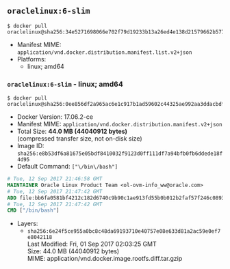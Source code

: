 ## `oraclelinux:6-slim`

```console
$ docker pull oraclelinux@sha256:34e5271698066e702f79d19233b13a26ed4e138d21579662b577ec1cb129a30e
```

-	Manifest MIME: `application/vnd.docker.distribution.manifest.list.v2+json`
-	Platforms:
	-	linux; amd64

### `oraclelinux:6-slim` - linux; amd64

```console
$ docker pull oraclelinux@sha256:0ee856df2a965ac6e1c917b1ad59602c44325ae992aa3ddacbdf2660abe67507
```

-	Docker Version: 17.06.2-ce
-	Manifest MIME: `application/vnd.docker.distribution.manifest.v2+json`
-	Total Size: **44.0 MB (44040912 bytes)**  
	(compressed transfer size, not on-disk size)
-	Image ID: `sha256:e8b53df6a81675e05bdf8410032f9123d0ff111df7a94bfb0fb6ddede18f4d95`
-	Default Command: `["\/bin\/bash"]`

```dockerfile
# Tue, 12 Sep 2017 21:46:58 GMT
MAINTAINER Oracle Linux Product Team <ol-ovm-info_ww@oracle.com>
# Tue, 12 Sep 2017 21:47:42 GMT
ADD file:bb6fa0581bf4212c182d6740c9b90c1ae913fd55b0b012b2faf57f246c089377 in / 
# Tue, 12 Sep 2017 21:47:42 GMT
CMD ["/bin/bash"]
```

-	Layers:
	-	`sha256:6e24f5ce955a0bc8c48da69193710e40757e08e633d81a2ac59e0ef7e8042118`  
		Last Modified: Fri, 01 Sep 2017 02:03:25 GMT  
		Size: 44.0 MB (44040912 bytes)  
		MIME: application/vnd.docker.image.rootfs.diff.tar.gzip
